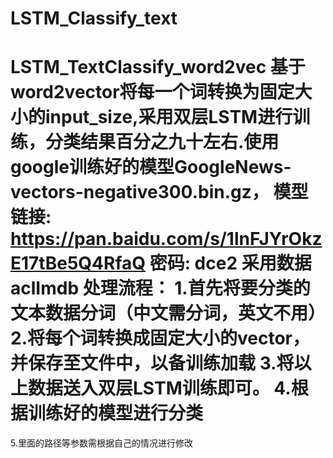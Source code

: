 # LSTM_Classify_text
# LSTM_TextClassify_word2vec 基于word2vector将每一个词转换为固定大小的input_size,采用双层LSTM进行训练，分类结果百分之九十左右.使用google训练好的模型GoogleNews-vectors-negative300.bin.gz， 模型链接: https://pan.baidu.com/s/1lnFJYrOkzE17tBe5Q4RfaQ 密码: dce2 采用数据 aclImdb 处理流程： 1.首先将要分类的文本数据分词（中文需分词，英文不用） 2.将每个词转换成固定大小的vector，并保存至文件中，以备训练加载 3.将以上数据送入双层LSTM训练即可。 4.根据训练好的模型进行分类
5.里面的路径等参数需根据自己的情况进行修改

